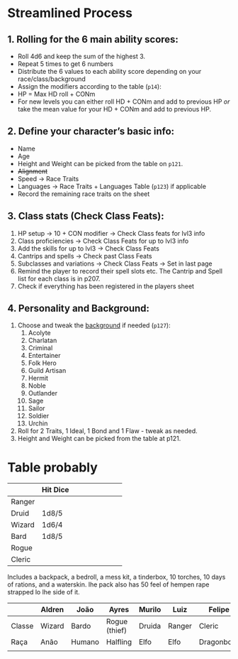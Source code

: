 # Streamlined Process

## 1. Rolling for the 6 main ability scores:

- Roll 4d6 and keep the sum of the highest 3.
- Repeat 5 times to get 6 numbers
- Distribute the 6 values to each ability score depending on your race/class/background
- Assign the modifiers according to the table (`p14`):
- HP = Max HD roll + CONm
- For new levels you can either roll HD + CONm and add to previous HP *or* take the mean value for your HD + CONm and add to previous HP.

## 2. Define your character’s basic info:

- Name
- Age
- Height and Weight can be picked from the table on `p121`.
- ~~Alignment~~
- Speed → Race Traits
- Languages → Race Traits + Languages Table (`p123`) if applicable
- Record the remaining race traits on the sheet

## 3. Class stats (Check Class Feats):

   1. HP setup → 10 \+ CON modifier \-\> Check Class feats for lvl3 info  
   2. Class proficiencies \-\> Check Class Feats for up to lvl3 info  
   3. Add the skills for up to lvl3 \-\> Check Class Feats  
   4. Cantrips and spells \-\> Check past Class Feats  
   5. Subclasses and variations \-\> Check Class Feats \-\> Set in last page  
   6. Remind the player to record their spell slots etc. The Cantrip and Spell list for each class is in p207.  
   7. Check if everything has been registered in the players sheet

## 4. Personality and Background:

   1. Choose and tweak the [background]([[Backgrounds]]) if needed (`p127`):  
      1. Acolyte  
      2. Charlatan  
      3. Criminal  
      4. Entertainer  
      5. Folk Hero  
      6. Guild Artisan  
      7. Hermit  
      8. Noble  
      9. Outlander  
      10. Sage  
      11. Sailor  
      12. Soldier  
      13. Urchin  
   2. Roll for 2 Traits, 1 Ideal, 1 Bond and 1 Flaw \- tweak as needed.  
   3. Height and Weight can be picked from the table at p121.


# Table probably


|        | Hit Dice |     |     |     |     |     |     |     |
| ------ | -------- | --- | --- | --- | --- | --- | --- | --- |
| Ranger |          |     |     |     |     |     |     |     |
| Druid  | 1d8/5    |     |     |     |     |     |     |     |
| Wizard | 1d6/4    |     |     |     |     |     |     |     |
| Bard   | 1d8/5    |     |     |     |     |     |     |     |
| Rogue  |          |     |     |     |     |     |     |     |
| Cleric |          |     |     |     |     |     |     |     |
Includes a backpack, a bedroll,
a mess kit, a tinderbox, 10 torches, 10 days of rations, and
a waterskin. lhe pack also has 50 feel of hempen rape
strapped lo lhe side of it.


|        | Aldren | João   | Ayres         | Murilo | Luiz   | Felipe     | Henrique         |     |
| ------ | ------ | ------ | ------------- | ------ | ------ | ---------- | ---------------- | --- |
| Classe | Wizard | Bardo  | Rogue (thief) | Druida | Ranger | Cleric     | Rogue (assassin) |     |
| Raça   | Anão   | Humano | Halfling      | Elfo   | Elfo   | Dragonborn | Halfling         |     |
|        |        |        |               |        |        |            |                  |     |
